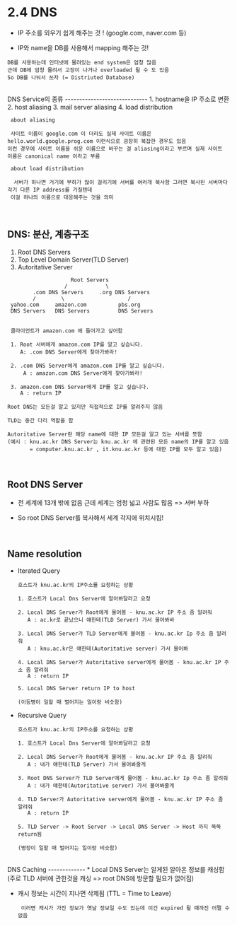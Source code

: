 2.4 DNS
=============
* IP 주소를 외우기 쉽게 해주는 것 ! (google.com, naver.com 등)
  
* IP와 name을 DB를 사용해서 mapping 해주는 것!

```
DB를 사용하는데 인터넷에 물려있는 end system은 엄청 많음
근데 DB에 엄청 몰려서 고장이 나거나 overloaded 될 수 도 있음
So DB를 나눠서 쓰자 (= Distriuted Database)
```
<br/>
DNS Service의 종류
-----------------------------
1. hostname을 IP 주소로 변환
2. host aliasing
3. mail server aliasing
4. load distribution

```
 about aliasing

 사이트 이름이 google.com 이 더라도 실제 사이트 이름은 hello.world.google.prog.com 이런식으로 굉장히 복잡한 경우도 있음
이런 경우에 사이트 이름을 쉬운 이름으로 바꾸는 걸 aliasing이라고 부르며 실제 사이트 이름은 canonical name 이라고 부름

 about load distribution

  서버가 하나면 거기에 부하가 많이 걸리기에 서버를 여러개 복사함 그러면 복사된 서버마다 각기 다른 IP address를 가질텐데
 이걸 하나의 이름으로 대응해주는 것을 의미
```
<br/>

DNS: 분산, 계층구조
------------------------
1. Root DNS Servers
2. Top Level Domain Server(TLD Server)
3. Autoritative Server
```
                    Root Servers
                  /            \
        .com DNS Servers     .org DNS Servers
        /        \                    /
 yahoo.com     amazon.com          pbs.org
 DNS Servers   DNS Servers         DNS Servers


 클라이언트가 amazon.com 에 들어가고 싶어함
 
 1. Root 서버에게 amazon.com IP를 알고 싶습니다.
    A: .com DNS Server에게 찾아가봐라!

 2. .com DNS Server에게 amazon.com IP를 알고 싶습니다.
     A : amazon.com DNS Server에게 찾아가봐라!

 3. amazon.com DNS Server에게 IP를 알고 싶습니다.
    A : return IP

Root DNS는 모든걸 알고 있지만 직접적으로 IP를 알려주지 않음

TLD는 중간 다리 역할을 함

Autoritative Server란 해당 name에 대한 IP 모든걸 알고 있는 서버를 뜻함
(예시 : knu.ac.kr DNS Server는 knu.ac.kr 에 관련된 모든 name의 IP를 알고 있음
       = computer.knu.ac.kr , it.knu.ac.kr 등에 대한 IP를 모두 알고 있음)
```
<br/>

Root DNS Server
-----------------
* 전 세계에 13개 밖에 없음 근데 세계는 엄청 넓고 사람도 많음 => 서버 부하

* So root DNS Server를 복사해서 세계 각지에 위치시킴!
  
<br/>

Name resolution
----------------
* Iterated Query
  ``` 
  호스트가 knu.ac.kr의 IP주소를 요청하는 상황

  1. 호스트가 Local Dns Server에 알아봐달라고 요청

  2. Local DNS Server가 Root에게 물어봄 - knu.ac.kr IP 주소 좀 알려줘
     A : ac.kr로 끝났으니 얘한테(TLD Server) 가서 물어봐바
    
  3. Local DNS Server가 TLD Server에게 물어봄 - knu.ac.kr Ip 주소 좀 알려줘
     A : knu.ac.kr은 얘한테(Autoritative server) 가서 물어봐

  4. Local DNS Server가 Autoritative server에게 물어봄 - knu.ac.kr IP 주소 좀 알려줘
     A : return IP

  5. Local DNS Server return IP to host

  (이등병이 일할 때 벌어지는 일이랑 비슷함)
  ```

* Recursive Query
  ```
  호스트가 knu.ac.kr의 IP주소를 요청하는 상황

  1. 호스트가 Local Dns Server에 알아봐달라고 요청

  2. Local DNS Server가 Root에게 물어봄 - knu.ac.kr IP 주소 좀 알려줘
     A : 내가 얘한테(TLD Server) 가서 물어봐줄게
    
  3. Root DNS Server가 TLD Server에게 물어봄 - knu.ac.kr Ip 주소 좀 알려줘
     A : 내가 얘한테(Autoritative server) 가서 물어봐줄게

  4. TLD Server가 Autoritative server에게 물어봄 - knu.ac.kr IP 주소 좀 알려줘
     A : return IP

  5. TLD Server -> Root Server -> Local DNS Server -> Host 까지 쭉쭉 return됨

  (병장이 일할 때 벌어지는 일이랑 비슷함)
  ```

<br/>
DNS Caching
-------------
* Local DNS Server는 알게된 알아온 정보를 캐싱함
  (주로 TLD 서버에 관한것을 캐싱 => root DNS에 방문할 필요가 없어짐)

* 캐시 정보는 시간이 지나면 삭제됨 (TTL = Time to Leave)
  ```
   이러면 캐시가 가진 정보가 옛날 정보일 수도 있는데 이건 expired 될 때까진 어쩔 수 없음
  ```